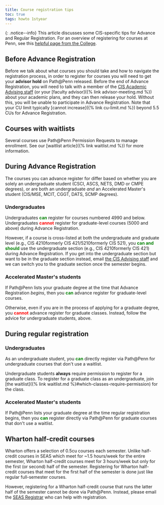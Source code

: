 ```yaml
---
title: Course registration tips
toc: true
tags: howto 1styear
---
```


{: .notice--info}
This article discusses some CIS-specific tips for Advance and Regular Registration. For an overview of registering for courses at Penn, see this [helpful page from the College](https://www.college.upenn.edu/registration-process).


## Before Advance Registration

Before we talk about what courses you should take and how to navigate the registration process, in order to register for courses you will need to get your **advisor hold** on Path@Penn released. Before the end of Advance Registration, you will need to talk with a member of the [CIS Academic Advising staff]({{page.links.cis_adv_home}}) (or your [faculty advisor]({% link advisor-meeting.md %}) about your academic plans, and they can then release your hold. Without this, you will be unable to participate in Advance Registration. Note that your CU limit typically [cannot increase]({% link cu-limit.md %}) beyond 5.5 CUs for Advance Registration.

## Courses with waitlists

Several courses use Path@Penn Permission Requests to manage enrollment. See our [waitlist article]({% link waitlist.md %}) for more information.


## During Advance Registration

The courses you can advance register for differ based on whether you are solely an undergraduate student (CSCI, ASCS, NETS, DMD or CMPE degrees), or are both an undergraduate _and_ an Accelerated Master's student (CIS/MSE, MCIT, CGGT, DATS, SCMP degrees).

### Undergraduates

Undergraduates **<font color="green">can</font>** register for courses numbered 4990 and below. Undergraduates **<font color="red">cannot</font>** register for graduate-level courses (5000 and above) during Advance Registration.

However, if a course is cross-listed at both the undergraduate and graduate level (e.g., <span class="tooltip">CIS 4210<span class="tooltiptext">formerly CIS 421</span></span>/<span class="tooltip">5210<span class="tooltiptext">formerly CIS 521</span></span>), you **<font color="green">can and should</font>** use the undergraduate section (e.g., <span class="tooltip">CIS 4210<span class="tooltiptext">formerly CIS 421</span></span>) during Advance Registration. If you get into the undergraduate section but want to be in the graduate section instead, email [the CIS Advising staff]({{page.links.cis_adv_home}}) and we can switch you to the graduate section once the semester begins.

### Accelerated Master's students

If Path@Penn lists your graduate degree at the time that Advance Registration _begins_, then you **<font color="green">can</font>** advance register for graduate-level courses.

Otherwise, even if you are in the process of applying for a graduate degree, you **<font color="red">cannot</font>** advance register for graduate classes. Instead, follow the advice for undergraduate students, above.

## During regular registration


### Undergraduates

As an undergraduate student, you **<font color="green">can</font>** directly register via Path@Penn for undergraduate courses that don't use a waitlist.

Undergraduate students **always** require permission to register for a graduate class. To register for a graduate class as an undergraduate, join [the waitlist]({% link waitlist.md %}#which-classes-require-permission) for the class.

### Accelerated Master's students

If Path@Penn lists your graduate degree at the time regular registration begins, then you **<font color="green">can</font>** register directly via Path@Penn for graduate courses that don't use a waitlist.

## Wharton half-credit courses

Wharton offers a selection of 0.5cu courses each semester. Unlike half-credit courses in SEAS which meet for ~1.5 hours/week for the entire semester, Wharton half-credit courses meet for 3 hours/week but only for the first (or second) half of the semester. Registering for Wharton half-credit courses that meet for the first half of the semester is done just like regular full-semester courses.

However, registering for a Wharton half-credit course that runs the latter half of the semester cannot be done via Path@Penn. Instead, please email the [SEAS Registrar]({{page.links.ras_contacts}}) who can help with registration.
